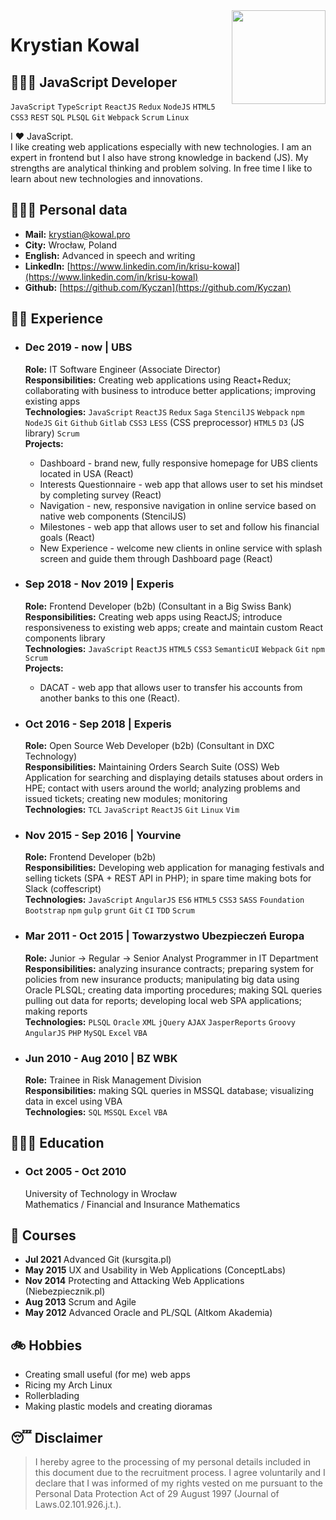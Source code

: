 <img align="right" width="150" src="./assets/me.png">

# Krystian Kowal

## 👨🏻‍💻 JavaScript Developer

`JavaScript` `TypeScript` `ReactJS` `Redux` `NodeJS` `HTML5` `CSS3` `REST` `SQL` `PLSQL` `Git` `Webpack` `Scrum` `Linux`

I ❤️ JavaScript.  
I like creating web applications especially with new technologies. I am an expert in frontend but I also have strong knowledge in backend (JS). My strengths are analytical thinking and problem solving. In free time I like to learn about new technologies and innovations.

## 🕵🏻‍♂️ Personal data

- **Mail:** [krystian@kowal.pro](mailto:krystian@kowal.pro)
- **City:** Wrocław, Poland
- **English:** Advanced in speech and writing
- **LinkedIn:** [https://www.linkedin.com/in/krisu-kowal](https://www.linkedin.com/in/krisu-kowal)
- **Github:** [https://github.com/Kyczan](https://github.com/Kyczan)

## 🥷🏻 Experience

- ### Dec 2019 - now | UBS

  **Role:** IT Software Engineer (Associate Director)  
  **Responsibilities:** Creating web applications using React+Redux; collaborating with business to introduce better applications; improving existing apps  
  **Technologies:** `JavaScript` `ReactJS` `Redux` `Saga` `StencilJS` `Webpack` `npm` `NodeJS` `Git` `Github` `Gitlab` `CSS3` `LESS` (CSS preprocessor) `HTML5` `D3` (JS library) `Scrum`  
  **Projects:**
  - Dashboard - brand new, fully responsive homepage for UBS clients located in USA (React)
  - Interests Questionnaire - web app that allows user to set his mindset by completing survey (React)
  - Navigation - new, responsive navigation in online service based on native web components (StencilJS)
  - Milestones - web app that allows user to set and follow his financial goals (React)
  - New Experience - welcome new clients in online service with splash screen and guide them through Dashboard page (React)

- ### Sep 2018 - Nov 2019 | Experis

  **Role:** Frontend Developer (b2b) (Consultant in a Big Swiss Bank)  
  **Responsibilities:** Creating web apps using ReactJS; introduce responsiveness to existing web apps; create and maintain custom React components library  
  **Technologies:** `JavaScript` `ReactJS` `HTML5` `CSS3` `SemanticUI` `Webpack` `Git` `npm` `Scrum`  
  **Projects:**  
  - DACAT - web app that allows user to transfer his accounts from another banks to this one (React).

- ### Oct 2016 - Sep 2018 | Experis

  **Role:** Open Source Web Developer (b2b) (Consultant in DXC Technology)  
  **Responsibilities:** Maintaining Orders Search Suite (OSS) Web Application for searching and displaying details statuses about orders in HPE; contact with users around the world; analyzing problems and issued tickets; creating new modules; monitoring  
  **Technologies:** `TCL` `JavaScript` `ReactJS` `Git` `Linux` `Vim`

- ### Nov 2015 - Sep 2016 | Yourvine

  **Role:** Frontend Developer (b2b)  
  **Responsibilities:** Developing web application for managing festivals and selling tickets (SPA + REST API in PHP); in spare time making bots for Slack (coffescript)  
  **Technologies:** `JavaScript` `AngularJS` `ES6` `HTML5` `CSS3` `SASS` `Foundation` `Bootstrap` `npm` `gulp` `grunt` `Git` `CI` `TDD` `Scrum`

- ### Mar 2011 - Oct 2015 | Towarzystwo Ubezpieczeń Europa

  **Role:** Junior -> Regular -> Senior Analyst Programmer in IT Department  
  **Responsibilities:** analyzing insurance contracts; preparing system for policies from new insurance products; manipulating big data using Oracle PLSQL; creating data importing procedures; making SQL queries pulling out data for reports; developing local web SPA applications; making reports  
  **Technologies:** `PLSQL` `Oracle` `XML` `jQuery` `AJAX` `JasperReports` `Groovy` `AngularJS` `PHP` `MySQL` `Excel` `VBA`

- ### Jun 2010 - Aug 2010 | BZ WBK

  **Role:** Trainee in Risk Management Division  
  **Responsibilities:** making SQL queries in MSSQL database; visualizing data in excel using VBA  
  **Technologies:** `SQL` `MSSQL` `Excel` `VBA`

## 👨🏻‍🎓 Education

- ### Oct 2005 - Oct 2010

  University of Technology in Wrocław  
  Mathematics / Financial and Insurance Mathematics

## 📜 Courses

- **Jul 2021** Advanced Git (kursgita.pl)
- **May 2015** UX and Usability in Web Applications (ConceptLabs)
- **Nov 2014** Protecting and Attacking Web Applications (Niebezpiecznik.pl)
- **Aug 2013** Scrum and Agile
- **May 2012** Advanced Oracle and PL/SQL (Altkom Akademia)

## 🚲 Hobbies

- Creating small useful (for me) web apps
- Ricing my Arch Linux
- Rollerblading
- Making plastic models and creating dioramas

## 😴 Disclaimer

> I hereby agree to the processing of my personal details included in this document due to the recruitment process. I agree voluntarily and I declare that I was informed of my rights vested on me pursuant to the Personal Data Protection Act of 29 August 1997 (Journal of Laws.02.101.926.j.t.).